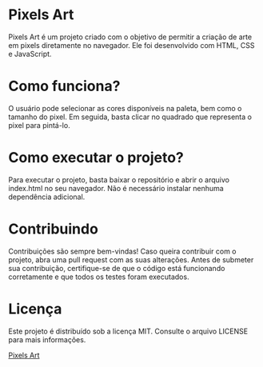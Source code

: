 # Pixels Art
Pixels Art é um projeto criado com o objetivo de permitir a criação de arte em pixels diretamente no navegador. Ele foi desenvolvido com HTML, CSS e JavaScript.

# Como funciona?
O usuário pode selecionar as cores disponíveis na paleta, bem como o tamanho do pixel. Em seguida, basta clicar no quadrado que representa o pixel para pintá-lo.


# Como executar o projeto?
Para executar o projeto, basta baixar o repositório e abrir o arquivo index.html no seu navegador. Não é necessário instalar nenhuma dependência adicional.

# Contribuindo
Contribuições são sempre bem-vindas! Caso queira contribuir com o projeto, abra uma pull request com as suas alterações. Antes de submeter sua contribuição, certifique-se de que o código está funcionando corretamente e que todos os testes foram executados.

# Licença
Este projeto é distribuído sob a licença MIT. Consulte o arquivo LICENSE para mais informações.

<a href='https://guilhermegattimarinho.github.io/pixels-art/'> Pixels Art </a>
